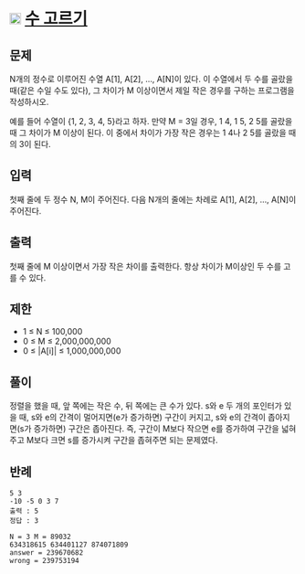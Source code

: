 # <img src="https://d2gd6pc034wcta.cloudfront.net/tier/11.svg" class="solvedac-tier" width = "20"> [수 고르기](https://www.acmicpc.net/problem/2230)

## 문제
N개의 정수로 이루어진 수열 A[1], A[2], …, A[N]이 있다. 이 수열에서 두 수를 골랐을 때(같은 수일 수도 있다), 그 차이가 M 이상이면서 제일 작은 경우를 구하는 프로그램을 작성하시오.

예를 들어 수열이 {1, 2, 3, 4, 5}라고 하자. 만약 M = 3일 경우, 1 4, 1 5, 2 5를 골랐을 때 그 차이가 M 이상이 된다. 이 중에서 차이가 가장 작은 경우는 1 4나 2 5를 골랐을 때의 3이 된다.

## 입력
첫째 줄에 두 정수 N, M이 주어진다. 다음 N개의 줄에는 차례로 A[1], A[2], …, A[N]이 주어진다.

## 출력
첫째 줄에 M 이상이면서 가장 작은 차이를 출력한다. 항상 차이가 M이상인 두 수를 고를 수 있다.

## 제한
- 1 ≤ N ≤ 100,000
- 0 ≤ M ≤ 2,000,000,000
- 0 ≤ |A[i]| ≤ 1,000,000,000

## 풀이
  정렬을 했을 때, 앞 쪽에는 작은 수, 뒤 쪽에는 큰 수가 있다.
 s와 e 두 개의 포인터가 있을 때, s와 e의 간격이 멀어지면(e가 증가하면) 구간이 커지고, s와 e의 간격이 좁아지면(s가 증가하면) 구간은 좁아진다.
 즉, 구간이 M보다 작으면 e를 증가하여 구간을 넓혀주고 M보다 크면 s를 증가시켜 구간을 좁혀주면 되는 문제였다.
 
## 반례
```
5 3
-10 -5 0 3 7
출력 : 5
정답 : 3
```

```
N = 3 M = 89032
634318615 634401127 874071809 
answer = 239670682 
wrong = 239753194
```
